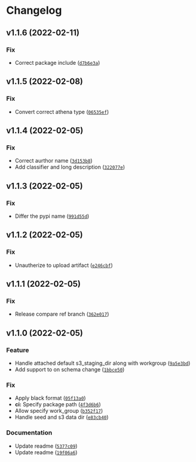 # Changelog

<!--next-version-placeholder-->

## v1.1.6 (2022-02-11)
### Fix
* Correct package include ([`d7b6e3a`](https://github.com/vdn-tools/dbt-athena2/commit/d7b6e3ac6ea8dce0cdbe0d0a85fe97ab368f9781))

## v1.1.5 (2022-02-08)
### Fix
* Convert correct athena type ([`06535ef`](https://github.com/vdn-tools/dbt-athena2/commit/06535ef5ede7eac5c29ddfa0e22d5e1ca320bd03))

## v1.1.4 (2022-02-05)
### Fix
* Correct aurthor name ([`3d153b8`](https://github.com/vdn-tools/dbt-athena2/commit/3d153b8c89697844aab1d2ef06b21c485ec0d45b))
* Add classifier and long description ([`322077e`](https://github.com/vdn-tools/dbt-athena2/commit/322077e49ab1b7e699605d848b58806a94469e8d))

## v1.1.3 (2022-02-05)
### Fix
* Differ the pypi name ([`991d55d`](https://github.com/vdn-tools/dbt-athena/commit/991d55d40ae498f00cf174674cc40f0ddba0683c))

## v1.1.2 (2022-02-05)
### Fix
* Unautherize to upload artifact ([`e246cbf`](https://github.com/vdn-tools/dbt-athena/commit/e246cbf26e8da57cc4c856194c1e2b9ed05a45d3))

## v1.1.1 (2022-02-05)
### Fix
* Release compare ref branch ([`362e017`](https://github.com/vdn-tools/dbt-athena/commit/362e0177dccb83dcf8806bf08ff6fa1e0cd8efe2))

## v1.1.0 (2022-02-05)
### Feature
* Handle attached default s3_staging_dir along with workgroup ([`9a5e3bd`](https://github.com/vdn-tools/dbt-athena/commit/9a5e3bdb40307be2b0ab6af2897d68351497f98e))
* Add support to on schema change ([`1bbce50`](https://github.com/vdn-tools/dbt-athena/commit/1bbce5096248cbfde33a82e53ea790f5554ff914))

### Fix
* Apply black format ([`05f13a0`](https://github.com/vdn-tools/dbt-athena/commit/05f13a014d44139904d24becd3227bb691d7c71c))
* **ci:** Specify package path ([`4f3d6b6`](https://github.com/vdn-tools/dbt-athena/commit/4f3d6b63015a7ec6440380ab62ca0547533d05c8))
* Allow specify work_group ([`b352f17`](https://github.com/vdn-tools/dbt-athena/commit/b352f170816a8723248e959582944435378078c3))
* Handle seed and s3 data dir ([`e83cb40`](https://github.com/vdn-tools/dbt-athena/commit/e83cb4074d3252be0171c68598a6d0b163816026))

### Documentation
* Update readme ([`5377c09`](https://github.com/vdn-tools/dbt-athena/commit/5377c0923a4d512e57cbd219b2776cbc36d99b63))
* Update readme ([`19f06a6`](https://github.com/vdn-tools/dbt-athena/commit/19f06a6eab7389d19aa3b6fb9fc410c76521fb9b))
